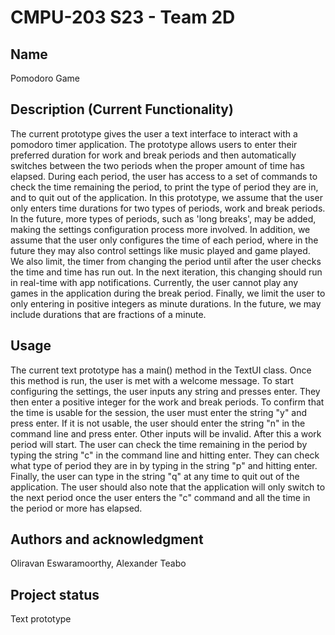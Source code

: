 # CMPU-203 S23 - Team 2D

## Name
Pomodoro Game

## Description (Current Functionality)
The current prototype gives the user a text interface to interact with a pomodoro timer
application. The prototype allows users to enter their preferred duration for work and
break periods and then automatically switches between the two periods when the proper amount
of time has elapsed. During each period, the user has access to a set of commands to check
the time remaining the period, to print the type of period they are in, and to quit out of
the application. In this prototype, we assume that the user only enters time durations for
two types of periods, work and break periods. In the future, more types of periods, such as
'long breaks', may be added, making the settings configuration process more involved. In 
addition, we assume that the user only configures the time of each period, where in the
future they may also control settings like music played and game played. We also limit,
the timer from changing the period until after the user checks the time and time has run out.
In the next iteration, this changing should run in real-time with app notifications. 
Currently, the user cannot play any games in the application during the break period.
Finally, we limit the user to only entering in positive integers as minute durations. In 
the future, we may include durations that are fractions of a minute.

## Usage
The current text prototype has a main() method in the TextUI class. Once this method is
run, the user is met with a welcome message. To start configuring the settings, the user
inputs any string and presses enter. They then enter a positive integer for the work and
break periods. To confirm that the time is usable for the session, the user must enter the
string "y" and press enter. If it is not usable, the user should enter the string "n" in
the command line and press enter. Other inputs will be invalid. After this a work period
will start. The user can check the time remaining in the period by typing the string "c" 
in the command line and hitting enter. They can check what type of period they are in
by typing in the string "p" and hitting enter. Finally, the user can type in the string "q"
at any time to quit out of the application. The user should also note that the application
will only switch to the next period once the user enters the "c" command and all the time
in the period or more has elapsed.

## Authors and acknowledgment
Oliravan Eswaramoorthy, Alexander Teabo

## Project status
Text prototype